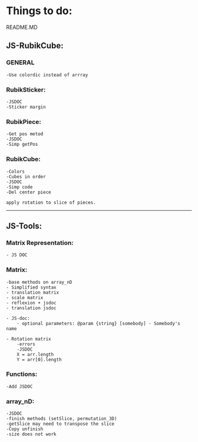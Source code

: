 # Things to do:

README.MD




## JS-RubikCube:

### GENERAL
    -Use colordic instead of arrray


### RubikSticker:
    -JSDOC
    -Sticker margin

### RubikPiece:
    -Get pos metod
    -JSDOC
    -Simp getPos

### RubikCube:
    -Colors
    -Cubes in order
    -JSDOC
    -Simp code
    -Del center piece

    apply rotation to slice of pieces.




-------------------------------------------------------------------------------------
## JS-Tools:

### Matrix Representation:
    - JS DOC

### Matrix:

    -base methods on array_nD
    - Simplified syntax
    - translation matrix
    - scale matrix
    - reflexion + jsdoc
    - translation jsdoc

    - JS-doc:
        · optional parameters: @param {string} [somebody] - Somebody's name

    - Rotation matrix
        -errors
        -JSDOC
        X = arr.length
        Y = arr[0].length
    

### Functions:
    -Add JSDOC

### array_nD:
    -JSDOC
    -finish methods (setSlice, permutation_3D)
    -getSlice may need to transpose the slice
    -Copy unfinish
    -size does not work

